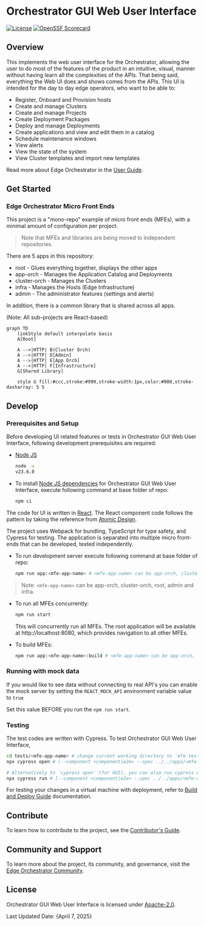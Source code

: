 <!---
  SPDX-FileCopyrightText: (C) 2022 Intel Corporation
  SPDX-License-Identifier: Apache-2.0
-->

# Orchestrator GUI Web User Interface

[![License](https://img.shields.io/badge/License-Apache%202.0-blue.svg)](https://opensource.org/licenses/Apache-2.0)
[![OpenSSF Scorecard](https://api.scorecard.dev/projects/github.com/open-edge-platform/orch-ui/badge)](https://scorecard.dev/viewer/?uri=github.com/open-edge-platform/orch-ui)

## Overview

This implements the web user interface for the Orchestrator,
allowing the user to do most of the features of the product in an
intuitive, visual, manner without having learn all the complexities
of the APIs.  That being said, everything the Web UI does and shows
comes from the APIs.  This UI is intended for the day to day edge
operators, who want to be able to:

- Register, Onboard and Provision hosts
- Create and manage Clusters
- Create and manage Projects
- Create Deployment Packages
- Deploy and manage Deployments
- Create applications and view and edit them in a catalog
- Schedule maintenance windows
- View alerts
- View the state of the system
- View Cluster templates and import new templates

Read more about Edge Orchestrator in the [User Guide](https://docs.openedgeplatform.intel.com/edge-manage-docs/main/user_guide/index.html).

## Get Started

### Edge Orchestrator Micro Front Ends

This project is a "mono-repo" example of micro front ends (MFEs),
with a minimal amount of configuration per project.

> Note that MFEs and libraries are being moved to independent repositories.

There are 5 apps in this repository:

- root - Glues everything together, displays the other apps
- app-orch - Manages the Application Catalog and Deployments
- cluster-orch - Manages the Clusters
- infra - Manages the Hosts (Edge Infrastructure)
- admin - The administrator features (settings and alerts)

In addition, there is a common library that is shared across all apps.

(Note: All sub-projects are React-based)

```mermaid
graph TD
    linkStyle default interpolate basis
    A[Root]

    A -->|HTTP| B(Cluster Orch)
    A -->|HTTP| D[Admin]
    A -->|HTTP| E[App Orch]
    A -->|HTTP| F[Infrastructure]
    G[Shared Library]

    style G fill:#ccc,stroke:#999,stroke-width:1px,color:#000,stroke-dasharray: 5 5
```

## Develop

### Prerequisites and Setup

Before developing UI related features or tests in Orchestrator GUI Web User Interface, following development prerequisites are required:

- [Node JS](https://nodejs.org/en/download)

  ```bash
  node -v
  v23.6.0
  ```

- To install [Node JS dependencies](https://www.npmjs.com/) for Orchestrator GUI Web User Interface, execute following command at base folder of repo:

  ```bash
  npm ci
  ```

The code for UI is written in [React](https://react.dev/). The React component code follows the pattern by taking the reference from [Atomic Design](https://atomicdesign.bradfrost.com/chapter-2/).

The project uses Webpack for bundling, TypeScript for type safety, and Cypress for testing.
The application is separated into multiple micro front-ends that can be developed, tested independently.

- To run development server execute following command at base folder of repo:

  ```bash
  npm run app:<mfe-app-name> # <mfe-app-name> can be app-orch, cluster-orch, root, admin and infra.
  ```

> Note: `<mfe-app-name>` can be app-orch, cluster-orch, root, admin and infra.

- To run all MFEs concurrently:

  ```bash
  npm run start
  ```

  This will concurrently run all MFEs. The root application will be available at http://localhost:8080, which provides navigation to all other MFEs.

- To build MFEs:

  ```bash
  npm run app:<mfe-app-name>:build # <mfe-app-name> can be app-orch, cluster-orch, root, admin and infra.
  ```

### Running with mock data
If you would like to see data without connecting to real API's you can enable the mock server by setting the `REACT_MOCK_API` environment variable value to `true`

Set this value BEFORE you run the `npm run start`.

### Testing
The test codes are written with Cypress. To test Orchestrator GUI Web User Interface,

```bash
cd tests/<mfe-app-name> # change current working directory to `mfe testing folder within tests folder`
npx cypress open # [--component <component|e2e> --spec ../../apps/<mfe-app-name>/src/components/<path-to-test-files>]

# Alternatively to `cypress open` (for GUI), you can also run cypress with CLI using below command
npx cypress run # [--component <component|e2e> --spec ../../apps/<mfe-app-name>/src/components/<path-to-test-files>]
```

For testing your changes in a virtual machine with deployment, refer to [Build and Deploy Guide](./docs/build.md) documentation.

## Contribute

To learn how to contribute to the project, see the [Contributor's Guide](https://docs.openedgeplatform.intel.com/edge-manage-docs/main/developer_guide/contributor_guide/index.html).

## Community and Support

To learn more about the project, its community, and governance, visit
the [Edge Orchestrator Community](https://github.com/open-edge-platform).

## License

Orchestrator GUI Web User Interface is licensed under [Apache-2.0](./LICENSES/Apache-2.0.txt).

Last Updated Date: {April 7, 2025}
